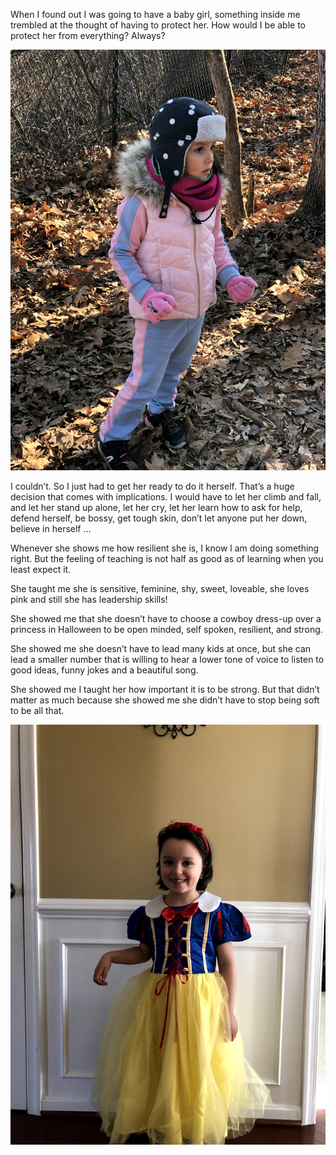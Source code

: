 When I found out I was going to have a baby girl, something inside me trembled at the thought of having to protect her. How  would I be able to protect her from everything? Always? 

<img src="/images/posts/IMG_3035.JPG" alt="In the forest">

I couldn’t. So I just had to get her ready to do it herself. That’s a huge decision that comes with implications. I would have to let her climb and fall, and let her stand up alone, let her cry, let her learn how to ask for help, defend herself, be bossy, get tough skin, don’t let anyone put her down, believe in herself ...

Whenever she shows me how resilient she is, I know l am doing something right. But the feeling of teaching is not half as good as of learning when you least expect it. 

She taught me she is sensitive, feminine, shy, sweet, loveable, she loves pink and still she has leadership skills! 

She showed me that she doesn’t have to choose a cowboy dress-up over a princess in Halloween to be open minded, self spoken, resilient, and strong. 

She showed me she doesn’t have to lead many kids at once, but she can lead a smaller number that is willing to hear a lower tone of voice to listen to good ideas, funny jokes and a beautiful song. 

She showed me I taught her how important it is to be strong. But that didn’t matter as much because she showed me she didn’t have to stop being soft to be all that.

<img src="/images/posts/IMG_2834.JPG" alt="My princess">
